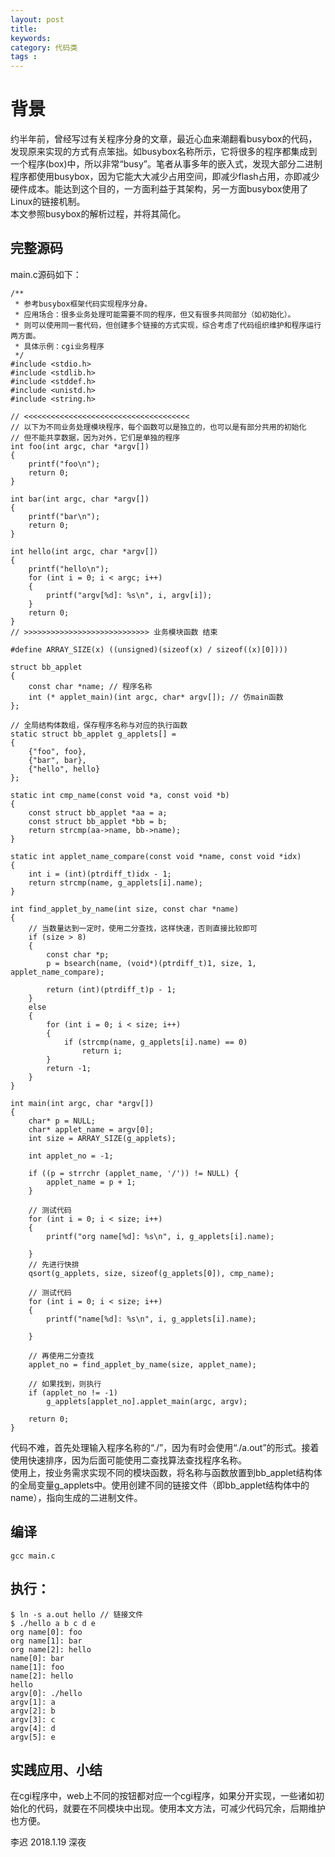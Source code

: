 ```yaml
---
layout: post
title: 
keywords: 
category: 代码类
tags : 
---
```

# 背景
约半年前，曾经写过有关程序分身的文章，最近心血来潮翻看busybox的代码，发现原来实现的方式有点笨拙。如busybox名称所示，它将很多的程序都集成到一个程序(box)中，所以非常“busy”。笔者从事多年的嵌入式，发现大部分二进制程序都使用busybox，因为它能大大减少占用空间，即减少flash占用，亦即减少硬件成本。能达到这个目的，一方面利益于其架构，另一方面busybox使用了Linux的链接机制。  
本文参照busybox的解析过程，并将其简化。  

<!-- more -->

## 完整源码
main.c源码如下：  
```
/**
 * 参考busybox框架代码实现程序分身。
 * 应用场合：很多业务处理可能需要不同的程序，但又有很多共同部分（如初始化）。
 * 则可以使用同一套代码，但创建多个链接的方式实现，综合考虑了代码组织维护和程序运行两方面。
 * 具体示例：cgi业务程序
 */
#include <stdio.h>
#include <stdlib.h>
#include <stddef.h>
#include <unistd.h>
#include <string.h>

// <<<<<<<<<<<<<<<<<<<<<<<<<<<<<<<<<<<<<
// 以下为不同业务处理模块程序，每个函数可以是独立的，也可以是有部分共用的初始化
// 但不能共享数据，因为对外，它们是单独的程序
int foo(int argc, char *argv[])
{
    printf("foo\n");
    return 0;
}

int bar(int argc, char *argv[])
{
    printf("bar\n");
    return 0;
}

int hello(int argc, char *argv[])
{
    printf("hello\n");
    for (int i = 0; i < argc; i++)
    {
        printf("argv[%d]: %s\n", i, argv[i]);
    }
    return 0;
}
// >>>>>>>>>>>>>>>>>>>>>>>>>>>> 业务模块函数 结束

#define ARRAY_SIZE(x) ((unsigned)(sizeof(x) / sizeof((x)[0])))

struct bb_applet
{
    const char *name; // 程序名称
    int (* applet_main)(int argc, char* argv[]); // 仿main函数
};

// 全局结构体数组，保存程序名称与对应的执行函数
static struct bb_applet g_applets[] =
{
    {"foo", foo},
    {"bar", bar},
    {"hello", hello}
};

static int cmp_name(const void *a, const void *b)
{
    const struct bb_applet *aa = a;
    const struct bb_applet *bb = b;
    return strcmp(aa->name, bb->name);
}

static int applet_name_compare(const void *name, const void *idx)
{
    int i = (int)(ptrdiff_t)idx - 1;
    return strcmp(name, g_applets[i].name);
}

int find_applet_by_name(int size, const char *name)
{
    // 当数量达到一定时，使用二分查找，这样快速，否则直接比较即可
    if (size > 8)
    {
        const char *p;
        p = bsearch(name, (void*)(ptrdiff_t)1, size, 1, applet_name_compare);

        return (int)(ptrdiff_t)p - 1;
    }
    else
    {
        for (int i = 0; i < size; i++)
        {
            if (strcmp(name, g_applets[i].name) == 0)
                return i;
        }
        return -1;
    }
}

int main(int argc, char *argv[])
{
    char* p = NULL;
    char* applet_name = argv[0];
    int size = ARRAY_SIZE(g_applets);
    
    int applet_no = -1;

    if ((p = strrchr (applet_name, '/')) != NULL) {
        applet_name = p + 1;
    }

    // 测试代码
    for (int i = 0; i < size; i++)
    {
        printf("org name[%d]: %s\n", i, g_applets[i].name);
        
    }
    // 先进行快排
    qsort(g_applets, size, sizeof(g_applets[0]), cmp_name);

    // 测试代码
    for (int i = 0; i < size; i++)
    {
        printf("name[%d]: %s\n", i, g_applets[i].name);
        
    }

    // 再使用二分查找
    applet_no = find_applet_by_name(size, applet_name);

    // 如果找到，则执行
    if (applet_no != -1)
        g_applets[applet_no].applet_main(argc, argv);

    return 0;
}

```

代码不难，首先处理输入程序名称的“./”，因为有时会使用“./a.out”的形式。接着使用快速排序，因为后面可能使用二查找算法查找程序名称。  
使用上，按业务需求实现不同的模块函数，将名称与函数放置到bb_applet结构体的全局变量g_applets中。使用创建不同的链接文件（即bb_applet结构体中的name），指向生成的二进制文件。  

## 编译
```
gcc main.c
```

## 执行：
```
$ ln -s a.out hello // 链接文件
$ ./hello a b c d e 
org name[0]: foo
org name[1]: bar
org name[2]: hello
name[0]: bar
name[1]: foo
name[2]: hello
hello
argv[0]: ./hello
argv[1]: a
argv[2]: b
argv[3]: c
argv[4]: d
argv[5]: e
```
## 实践应用、小结
在cgi程序中，web上不同的按钮都对应一个cgi程序，如果分开实现，一些诸如初始化的代码，就要在不同模块中出现。使用本文方法，可减少代码冗余，后期维护也方便。  

李迟 2018.1.19 深夜
